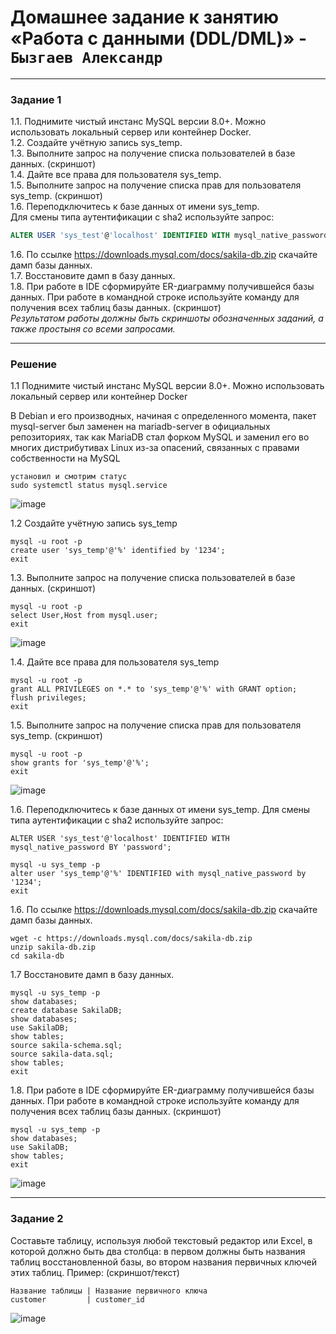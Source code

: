 # Домашнее задание к занятию «Работа с данными (DDL/DML)» - `Бызгаев Александр`  
---

### Задание 1
1.1. Поднимите чистый инстанс MySQL версии 8.0+. Можно использовать локальный сервер или контейнер Docker.  
1.2. Создайте учётную запись sys_temp.   
1.3. Выполните запрос на получение списка пользователей в базе данных. (скриншот)  
1.4. Дайте все права для пользователя sys_temp.   
1.5. Выполните запрос на получение списка прав для пользователя sys_temp. (скриншот)  
1.6. Переподключитесь к базе данных от имени sys_temp.  
Для смены типа аутентификации с sha2 используйте запрос:   
```sql
ALTER USER 'sys_test'@'localhost' IDENTIFIED WITH mysql_native_password BY 'password';
```
1.6. По ссылке https://downloads.mysql.com/docs/sakila-db.zip скачайте дамп базы данных.  
1.7. Восстановите дамп в базу данных.  
1.8. При работе в IDE сформируйте ER-диаграмму получившейся базы данных. При работе в командной строке используйте команду для получения всех таблиц базы данных. (скриншот)  
*Результатом работы должны быть скриншоты обозначенных заданий, а также простыня со всеми запросами.*    

---  

### Решение  

1.1 Поднимите чистый инстанс MySQL версии 8.0+. Можно использовать локальный сервер или контейнер Docker

В Debian и его производных, начиная с определенного момента, пакет mysql-server был заменен на mariadb-server в официальных репозиториях, так как MariaDB стал форком MySQL
и заменил его во многих дистрибутивах Linux из-за опасений, связанных с правами собственности на MySQL

```
установил и смотрим статус 
sudo systemctl status mysql.service

```
![image](https://github.com/Byzgaev-I/DDL-DML/blob/main/1.png)

1.2 Создайте учётную запись sys_temp

```
mysql -u root -p 
create user 'sys_temp'@'%' identified by '1234';
exit
```
1.3. Выполните запрос на получение списка пользователей в базе данных. (скриншот)

```
mysql -u root -p 
select User,Host from mysql.user;
exit
```
![image](https://github.com/Byzgaev-I/DDL-DML/blob/main/2.png)

1.4. Дайте все права для пользователя sys_temp

```
mysql -u root -p 
grant ALL PRIVILEGES on *.* to 'sys_temp'@'%' with GRANT option;
flush privileges;
exit
```
1.5. Выполните запрос на получение списка прав для пользователя sys_temp. (скриншот)

```
mysql -u root -p 
show grants for 'sys_temp'@'%';
exit
```

![image](https://github.com/Byzgaev-I/DDL-DML/blob/main/4.png)

1.6. Переподключитесь к базе данных от имени sys_temp.
Для смены типа аутентификации с sha2 используйте запрос:
```
ALTER USER 'sys_test'@'localhost' IDENTIFIED WITH mysql_native_password BY 'password';
```
```
mysql -u sys_temp -p 
alter user 'sys_temp'@'%' IDENTIFIED with mysql_native_password by '1234';
exit
```
1.6. По ссылке https://downloads.mysql.com/docs/sakila-db.zip скачайте дамп базы данных.

```
wget -c https://downloads.mysql.com/docs/sakila-db.zip
unzip sakila-db.zip
cd sakila-db
```
1.7  Восстановите дамп в базу данных.

```
mysql -u sys_temp -p
show databases;
create database SakilaDB;
show databases;
use SakilaDB;
show tables;
source sakila-schema.sql;
source sakila-data.sql;
show tables;
exit
```

1.8. При работе в IDE сформируйте ER-диаграмму получившейся базы данных. При работе в командной строке используйте команду для получения всех таблиц базы данных. (скриншот)

```
mysql -u sys_temp -p
show databases;
use SakilaDB;
show tables;
exit
```
![image](https://github.com/Byzgaev-I/DDL-DML/blob/main/6.png)

---
### Задание 2
Составьте таблицу, используя любой текстовый редактор или Excel, в которой должно быть два столбца: в первом должны быть названия таблиц восстановленной базы, во втором названия первичных ключей этих таблиц. Пример: (скриншот/текст)
```
Название таблицы | Название первичного ключа
customer         | customer_id
```

![image](https://github.com/Byzgaev-I/DDL-DML/blob/main/2-1.png)






